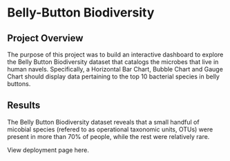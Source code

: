 # Belly-Button Biodiversity

## Project Overview
The purpose of this project was to build an interactive dashboard to explore the Belly Button Biodiversity dataset that catalogs the microbes that live in human navels. Specifically, a Horizontal Bar Chart, Bubble Chart and Gauge Chart should display data pertaining to the top 10 bacterial species in belly buttons. 

## Results
The Belly Button Biodiversity dataset reveals that a small handful of micobial species (refered to as operational taxonomic units, OTUs) were present in more than 70% of people, while the rest were relatively rare. 

View deployment page here. 